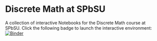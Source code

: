 # Discrete Math at SPbSU

A collection of interactive Notebooks for the 
Discrete Math course at SPbSU. Click the following 
badge to launch the interactive environment:
[![Binder](https://mybinder.org/badge.svg)](https://mybinder.org/v2/gh/alexanderskulikov/discrete-math/master)

